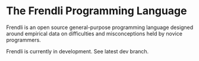 # The Frendli Programming Language

Frendli is an open source general-purpose programming language designed around empirical data on difficulties and misconceptions held by novice programmers.

Frendli is currently in development. See latest dev branch.
